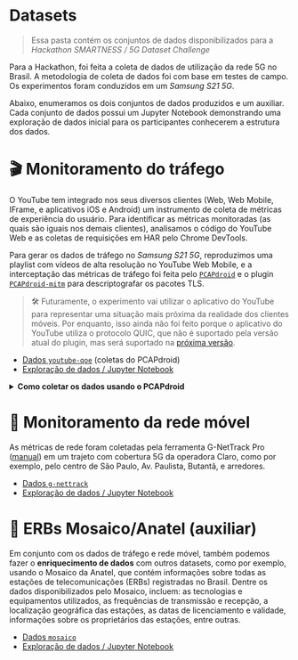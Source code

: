 # Datasets
> Essa pasta contém os conjuntos de dados disponibilizados para a _Hackathon SMARTNESS / 5G Dataset Challenge_

Para a Hackathon, foi feita a coleta de dados de utilização da rede 5G no Brasil. A metodologia de coleta de dados foi com base em testes de campo. Os experimentos foram conduzidos em um _Samsung S21 5G_.

Abaixo, enumeramos os dois conjuntos de dados produzidos e um auxiliar. Cada conjunto de dados possui um Jupyter Notebook demonstrando uma exploração de dados inicial para os participantes conhecerem a estrutura dos dados.

# 🎬 Monitoramento do tráfego
O YouTube tem integrado nos seus diversos clientes (Web, Web Mobile, IFrame, e aplicativos iOS e Android) um instrumento de coleta de métricas de experiência do usuário. Para identificar as métricas monitoradas (as quais são iguais nos demais clientes), analisamos o código do YouTube Web e as coletas de requisições em HAR pelo Chrome DevTools.

Para gerar os dados de tráfego no _Samsung S21 5G_, reproduzimos uma playlist com vídeos de alta resolução no YouTube Web Mobile, e a interceptação das métricas de tráfego foi feita pelo [`PCAPdroid`](https://github.com/emanuele-f/PCAPdroid) e o plugin [`PCAPdroid-mitm`](https://github.com/emanuele-f/PCAPdroid-mitm) para descriptografar os pacotes TLS.

> 🛠️ Futuramente, o experimento vai utilizar o aplicativo do YouTube para representar uma situação mais próxima da realidade dos clientes móveis. Por enquanto, isso ainda não foi feito porque o aplicativo do YouTube utiliza o protocolo QUIC, que não é suportado pela versão atual do plugin, mas será suportado na [próxima versão](https://github.com/mitmproxy/mitmproxy/blob/main/CHANGELOG.md#unreleased-mitmproxy-next).

- [Dados `youtube-qoe`](./youtube-qoe) (coletas do PCAPdroid)
- [Exploração de dados / Jupyter Notebook](./youtube-qoe.ipynb)

<details>
<summary><b>Como coletar os dados usando o PCAPdroid</b></summary>

## Configurar a descriptografia TLS
- Na seção *Traffic inspection* nas configurações do PCAPdroid (ícone ⚙️ no canto superior direito), habilite *TLS decryption*
- Na primeira vez que a descriptografia for habilitada, será aberto o menu para configuração do plugin. Os passos incluem:
    1. Baixar e instalar o addon `PCAPdroid-mitm`
    2. Autorizar o PCAPdroid a controlar o addon
    3. Instalar o certificado de autoridade (CA) do PCAPdroid

## Configuração inicial
- Na seção _Traffic inspection_ nas configurações do PCAPdroid (ícone ⚙️ no canto superior direito), desabilite a opção _Full payload_
- Na seção _Capture_ nas configurações do PCAPdroid, habilite a opção _PCAPdroid trailer_
- Defina o formato da captura de tráfego (_traffic dump format_) como _PCAP file_
- Selecione o aplicativo que vai capturar o tráfego (nesse caso, o navegador que vai abrir o YouTube Web Mobile. Exemplo: Google Chrome, Firefox, Samsung Internet)

## Capturar e exportar
- Entre no aplicativo PCAPdroid
- Selecione _Ready_
- Inicie a geração de tráfego. Nesse momento, é possível sair do aplicativo
- ...
- Para finalizar a captura de tráfego, entre novamente no PCAPdroid
- Pressione o botão de parar (ícone ⬜ no canto superior direito)
- Pressione _OK_ no diálogo informando que o tráfego foi salvo
- Se for gerado um arquivo com chaves SSL `sslkeylogfile.txt`, um diálogo será aberto para salvá-lo:
    - Vá para a pasta na qual o arquivo derá ser salvo, como em `~/Download/PCAPdroid` (o mesmo local que as capturas PCAP são salvas)
    - Selecione o arquivo de captura PCAP mais recente para copiar seu nome (para facilitar a identificação posterior)
    - Edite a extensão `.pcap` para `.txt` do arquivo a ser salvo
    - Salve

## Juntar `sslkeylogfile.txt` e `.pcap` em um único arquivo `.pcapng`

Para juntar os dois arquivos `sslkeylogfile.txt` e `.pcap` em um único arquivo `.pcapng`, podemos utilizar o programa de linha de comando `editcap` (que pode ser obtido ao instalar o `tshark`).

Se o arquivo de chaves SSL e PCAP possuem o mesmo nome, basta usar uma variável com o nome da captura:
```bash
filename=PCAPdroid_17_Feb_02_19_56
editcap --inject-secrets tls,${filename}.txt ${filename}.pcap ${filename}.pcapng
```

Alternativamente, podemos informar os diferentes nomes individualmente:
```bash
editcap --inject-secrets tls,sslkeylogfile_abc.txt captura_abc.pcap captura_e_sslkeys_abc.pcapng
```

Ao obter os arquivos `.pcapng`, fazemos o pré-processamento para um formato mais fácil de utilizar. Para isso, executamos os [_scripts_](../scripts/) abaixo:
```bash
# transforma arquivos .pcapng para .json
./scripts/extract_youtube_qoe_urls.py -g '*.pcapng'

# transforma arquivos .json para Dataframes pandas no formato .pickle
./scripts/youtube_qoe_urls_preprocessing.py -g '*.json'
```

</details>

# 📶 Monitoramento da rede móvel
As métricas de rede foram coletadas pela ferramenta G-NetTrack Pro ([manual](https://gyokovsolutions.com/manual-g-nettrack/#:~:text=Here%20is%20description%20of%20logfile%20columns)) em um trajeto com cobertura 5G da operadora Claro, como por exemplo, pelo centro de São Paulo, Av. Paulista, Butantã, e arredores.

- [Dados `g-nettrack`](./g-nettrack-pro)
- [Exploração de dados / Jupyter Notebook](./g-nettrack-pro.ipynb)

# 📡 ERBs Mosaico/Anatel (auxiliar)
Em conjunto com os dados de tráfego e rede móvel, também podemos fazer o **enriquecimento de dados** com outros datasets, como por exemplo, usando o Mosaico da Anatel, que contém informações sobre todas as estações de telecomunicações (ERBs) registradas no Brasil. Dentre os dados disponibilizados pelo Mosaico, incluem: as tecnologias e equipamentos utilizados, as frequências de transmissão e recepção, a localização geográfica das estações, as datas de licenciamento e validade, informações sobre os proprietários das estações, entre outras.

- [Dados `mosaico`](./mosaico)
- [Exploração de dados / Jupyter Notebook](./mosaico.ipynb)
